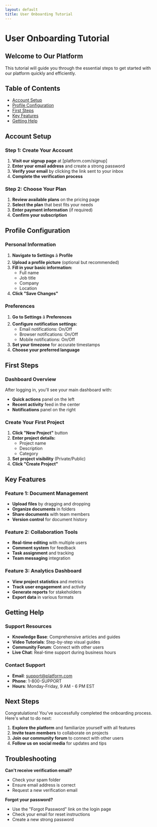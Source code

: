 ```yaml
---
layout: default
title: User Onboarding Tutorial
---
```

# User Onboarding Tutorial
   ## Welcome to Our Platform
   This tutorial will guide you through the essential steps to get started with our platform quickly and efficiently.
   
   ## Table of Contents
   - [Account Setup](#account-setup)
   - [Profile Configuration](#profile-configuration)
   - [First Steps](#first-steps)
   - [Key Features](#key-features)
   - [Getting Help](#getting-help)
   
   ## Account Setup
   
   ### Step 1: Create Your Account
   1. **Visit our signup page** at [platform.com/signup]
   2. **Enter your email address** and create a strong password
   3. **Verify your email** by clicking the link sent to your inbox
   4. **Complete the verification process**
   
   ### Step 2: Choose Your Plan
   1. **Review available plans** on the pricing page
   2. **Select the plan** that best fits your needs
   3. **Enter payment information** (if required)
   4. **Confirm your subscription**
   
   ## Profile Configuration
   
   ### Personal Information
   1. **Navigate to Settings** â **Profile**
   2. **Upload a profile picture** (optional but recommended)
   3. **Fill in your basic information:**
      - Full name
      - Job title
      - Company
      - Location
   4. **Click "Save Changes"**
   
   ### Preferences
   1. **Go to Settings** â **Preferences**
   2. **Configure notification settings:**
      - Email notifications: On/Off
      - Browser notifications: On/Off
      - Mobile notifications: On/Off
   3. **Set your timezone** for accurate timestamps
   4. **Choose your preferred language**
   
   ## First Steps
   
   ### Dashboard Overview
   After logging in, you'll see your main dashboard with:
   - **Quick actions** panel on the left
   - **Recent activity** feed in the center
   - **Notifications** panel on the right
   
   ### Create Your First Project
   1. **Click "New Project"** button
   2. **Enter project details:**
      - Project name
      - Description
      - Category
   3. **Set project visibility** (Private/Public)
   4. **Click "Create Project"**
   
   ## Key Features
   
   ### Feature 1: Document Management
   - **Upload files** by dragging and dropping
   - **Organize documents** in folders
   - **Share documents** with team members
   - **Version control** for document history
   
   ### Feature 2: Collaboration Tools
   - **Real-time editing** with multiple users
   - **Comment system** for feedback
   - **Task assignment** and tracking
   - **Team messaging** integration
   
   ### Feature 3: Analytics Dashboard
   - **View project statistics** and metrics
   - **Track user engagement** and activity
   - **Generate reports** for stakeholders
   - **Export data** in various formats
   
   ## Getting Help
   
   ### Support Resources
   - **Knowledge Base**: Comprehensive articles and guides
   - **Video Tutorials**: Step-by-step visual guides
   - **Community Forum**: Connect with other users
   - **Live Chat**: Real-time support during business hours
   
   ### Contact Support
   - **Email**: support@platform.com
   - **Phone**: 1-800-SUPPORT
   - **Hours**: Monday-Friday, 9 AM - 6 PM EST
   
   ## Next Steps
   
   Congratulations! You've successfully completed the onboarding process. Here's what to do next:
   
   1. **Explore the platform** and familiarize yourself with all features
   2. **Invite team members** to collaborate on projects
   3. **Join our community forum** to connect with other users
   4. **Follow us on social media** for updates and tips
   
   ## Troubleshooting
   
   **Can't receive verification email?**
   - Check your spam folder
   - Ensure email address is correct
   - Request a new verification email
   
   **Forgot your password?**
   - Use the "Forgot Password" link on the login page
   - Check your email for reset instructions
   - Create a new strong password
